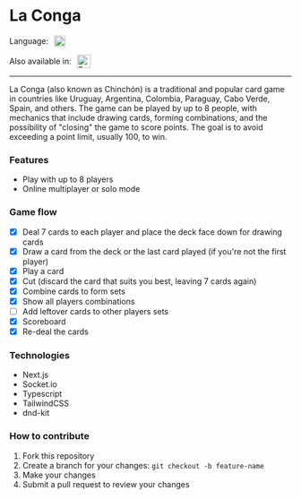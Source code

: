 <h1>La Conga</h1>

<p style="display: flex; align-items: center; gap: 10px;">Language: 
<img height="20" src="https://upload.wikimedia.org/wikipedia/commons/a/a5/Flag_of_the_United_Kingdom_%281-2%29.svg" alt="United Kingdom flag"></p>

<p style="display: flex; align-items: center; gap: 10px;">Also available in: <a href="https://github.com/AgustinGomezDev/conga/blob/main/README.es.md"><img height="24" src="https://upload.wikimedia.org/wikipedia/commons/thumb/9/9a/Flag_of_Spain.svg/2560px-Flag_of_Spain.svg.png" alt="Spain flag"></a></p>

---

La Conga (also known as Chinchón) is a traditional and popular card game in countries like Uruguay, Argentina, Colombia, Paraguay, Cabo Verde, Spain, and others. The game can be played by up to 8 people, with mechanics that include drawing cards, forming combinations, and the possibility of "closing" the game to score points. The goal is to avoid exceeding a point limit, usually 100, to win.

### Features
- Play with up to 8 players
- Online multiplayer or solo mode

### Game flow
- [x]  Deal 7 cards to each player and place the deck face down for drawing cards
- [x]  Draw a card from the deck or the last card played (if you're not the first player)
- [x]  Play a card
- [x]  Cut (discard the card that suits you best, leaving 7 cards again)
- [x]  Combine cards to form sets
- [x]  Show all players combinations
- [ ]  Add leftover cards to other players sets
- [x]  Scoreboard
- [x]  Re-deal the cards

### Technologies 
- Next.js
- Socket.io
- Typescript
- TailwindCSS
- dnd-kit

### How to contribute
1. Fork this repository
2. Create a branch for your changes: ```git checkout -b feature-name```
3. Make your changes
4. Submit a pull request to review your changes
